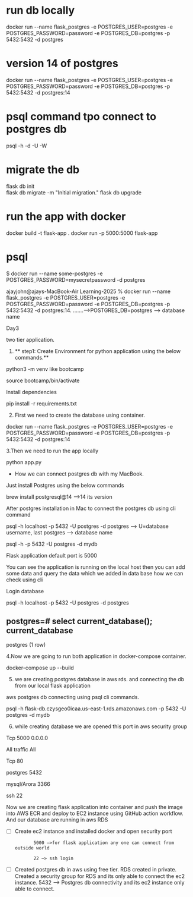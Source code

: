 # run db locally
docker run --name flask_postgres -e POSTGRES_USER=postgres -e POSTGRES_PASSWORD=password -e POSTGRES_DB=postgres -p 5432:5432 -d postgres

# version 14 of postgres
docker run --name flask_postgres -e POSTGRES_USER=postgres -e POSTGRES_PASSWORD=password -e POSTGRES_DB=postgres -p 5432:5432 -d postgres:14
# psql command tpo connect to postgres db
psql -h <host> -d <db-name> -U <username> -W
 

# migrate the db
flask db init   
flask db migrate -m "Initial migration."
flask db upgrade




# run the app with docker

docker build -t flask-app .
docker run -p 5000:5000 flask-app


# psql 

$ docker run --name some-postgres -e POSTGRES_PASSWORD=mysecretpassword -d postgres


ajayjohn@ajays-MacBook-Air Learning-2025 % docker run --name flask_postgres -e POSTGRES_USER=postgres -e POSTGRES_PASSWORD=password -e POSTGRES_DB=postgres -p 5432:5432 -d postgres:14.  …….—>POSTGRES_DB=postgres --> database name 


Day3

two tier application.

1. **    step1: Create Environment for python application using the below commands.**

python3 -m venv <name of the venv> like bootcamp

source bootcamp/bin/activate

Install dependencies

pip install -r requirements.txt

2. First we need to create the database using container.

docker run --name flask_postgres -e POSTGRES_USER=postgres -e POSTGRES_PASSWORD=password -e POSTGRES_DB=postgres -p 5432:5432 -d postgres:14

3.Then we need to run the app locally 

python app.py

* How we can connect postgres db with my MacBook.

Just install Postgres using the below commands 

brew install postgresql@14 —>14 its version

After postgres installation in Mac to connect the postgres db using cli command

psql -h localhost -p 5432 -U postgres -d postgres   —> U=database username, last postgres —> database name

psql -h  -p 5432 -U postgres -d mydb

Flask application default port is 5000

You can see the application is running on the local host then you can add some data and query the data which we added in data base how we can check using cli 

Login database 

psql -h localhost -p 5432 -U postgres -d postgres 

postgres=# select current_database();
 current_database 
------------------
 postgres
(1 row)



4.Now we are going to run both application in docker-compose container.

docker-compose up --build

5. we are creating postgres database in aws rds. and connecting the db from our local flask application

aws postgres db connecting using psql cli commands.

psql -h flask-db.czysgeo0icaa.us-east-1.rds.amazonaws.com -p 5432 -U postgres -d mydb

6. while creating database we are opened this port in aws security group 

Tcp 5000 0.0.0.0

All traffic All

Tcp 80

postgres 5432

mysql/Arora 3366

ssh 22 


Now we are creating flask application into container and push the image into AWS ECR and deploy to EC2 instance using GitHub	action	workflow. And our database are running in aws RDS 


- [ ] Create ec2 instance and installed docker and open security port

             5000 —>for flask application any one can connect from outside world

             22 —> ssh login

- [ ] Created postgres db in aws using free tier.
             RDS created in private.
             Created a security group for RDS and its only able to connect the ec2 instance.
              5432 —> Postgres	db connectivity and its ec2 instance only able to connect.





     
























 












 










